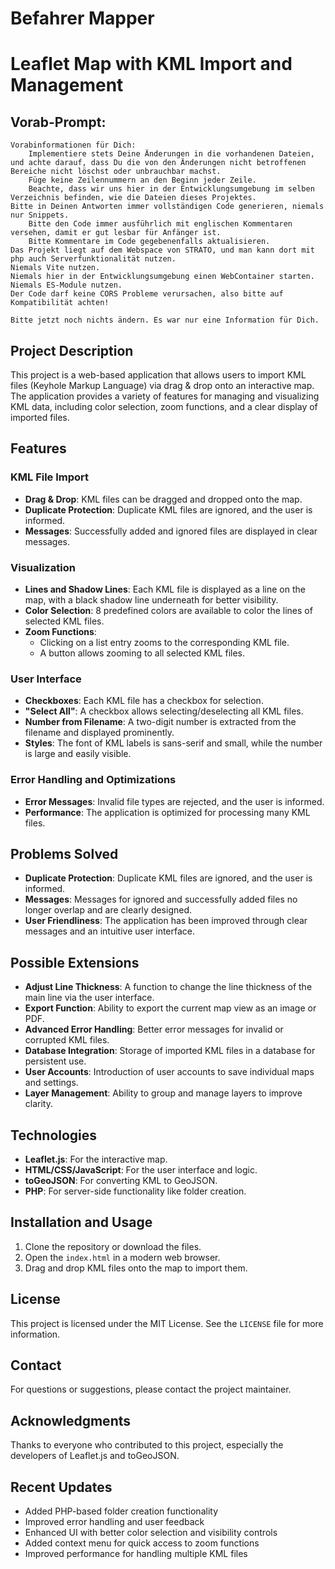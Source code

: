 # Befahrer Mapper
# Leaflet Map with KML Import and Management

## Vorab-Prompt:
    Vorabinformationen für Dich:
		Implementiere stets Deine Änderungen in die vorhandenen Dateien, und achte darauf, dass Du die von den Änderungen nicht betroffenen Bereiche nicht löschst oder unbrauchbar machst.
		Füge keine Zeilennummern an den Beginn jeder Zeile.
		Beachte, dass wir uns hier in der Entwicklungsumgebung im selben Verzeichnis befinden, wie die Dateien dieses Projektes.
    Bitte in Deinen Antworten immer vollständigen Code generieren, niemals nur Snippets.
		Bitte den Code immer ausführlich mit englischen Kommentaren versehen, damit er gut lesbar für Anfänger ist.
		Bitte Kommentare im Code gegebenenfalls aktualisieren.
    Das Projekt liegt auf dem Webspace von STRATO, und man kann dort mit php auch Serverfunktionalität nutzen.
    Niemals Vite nutzen.
    Niemals hier in der Entwicklungsumgebung einen WebContainer starten.
    Niemals ES-Module nutzen.
    Der Code darf keine CORS Probleme verursachen, also bitte auf Kompatibilität achten!
    
    Bitte jetzt noch nichts ändern. Es war nur eine Information für Dich.

## Project Description
This project is a web-based application that allows users to import KML files (Keyhole Markup Language) via drag & drop onto an interactive map. The application provides a variety of features for managing and visualizing KML data, including color selection, zoom functions, and a clear display of imported files.

## Features
### KML File Import
- **Drag & Drop**: KML files can be dragged and dropped onto the map.
- **Duplicate Protection**: Duplicate KML files are ignored, and the user is informed.
- **Messages**: Successfully added and ignored files are displayed in clear messages.

### Visualization
- **Lines and Shadow Lines**: Each KML file is displayed as a line on the map, with a black shadow line underneath for better visibility.
- **Color Selection**: 8 predefined colors are available to color the lines of selected KML files.
- **Zoom Functions**:
  - Clicking on a list entry zooms to the corresponding KML file.
  - A button allows zooming to all selected KML files.

### User Interface
- **Checkboxes**: Each KML file has a checkbox for selection.
- **"Select All"**: A checkbox allows selecting/deselecting all KML files.
- **Number from Filename**: A two-digit number is extracted from the filename and displayed prominently.
- **Styles**: The font of KML labels is sans-serif and small, while the number is large and easily visible.

### Error Handling and Optimizations
- **Error Messages**: Invalid file types are rejected, and the user is informed.
- **Performance**: The application is optimized for processing many KML files.

## Problems Solved
- **Duplicate Protection**: Duplicate KML files are ignored, and the user is informed.
- **Messages**: Messages for ignored and successfully added files no longer overlap and are clearly designed.
- **User Friendliness**: The application has been improved through clear messages and an intuitive user interface.

## Possible Extensions
- **Adjust Line Thickness**: A function to change the line thickness of the main line via the user interface.
- **Export Function**: Ability to export the current map view as an image or PDF.
- **Advanced Error Handling**: Better error messages for invalid or corrupted KML files.
- **Database Integration**: Storage of imported KML files in a database for persistent use.
- **User Accounts**: Introduction of user accounts to save individual maps and settings.
- **Layer Management**: Ability to group and manage layers to improve clarity.

## Technologies
- **Leaflet.js**: For the interactive map.
- **HTML/CSS/JavaScript**: For the user interface and logic.
- **toGeoJSON**: For converting KML to GeoJSON.
- **PHP**: For server-side functionality like folder creation.

## Installation and Usage
1. Clone the repository or download the files.
2. Open the `index.html` in a modern web browser.
3. Drag and drop KML files onto the map to import them.

## License
This project is licensed under the MIT License. See the `LICENSE` file for more information.

## Contact
For questions or suggestions, please contact the project maintainer.

## Acknowledgments
Thanks to everyone who contributed to this project, especially the developers of Leaflet.js and toGeoJSON.

## Recent Updates
- Added PHP-based folder creation functionality
- Improved error handling and user feedback
- Enhanced UI with better color selection and visibility controls
- Added context menu for quick access to zoom functions
- Improved performance for handling multiple KML files
